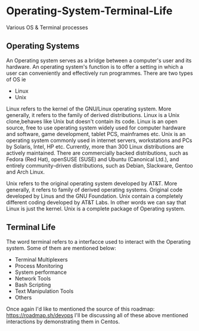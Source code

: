 # Operating-System-Terminal-Life
Various OS &amp; Terminal processes


## Operating Systems

An Operating system serves as a bridge between a computer's user and its hardware. An operating system's function is to offer a setting in which a user can conveniently and effectively run programmes. There are two types of OS ie

  - Linux
  - Unix
  
Linux refers to the kernel of the GNU/Linux operating system. More generally, it refers to the family of derived distributions. Linux is a Unix clone,behaves like Unix but doesn't contain its code. Linux is an open source, free to use operating system widely used for computer hardware and software, game development, tablet PCS, mainframes etc. Unix is an operating system commonly used in internet servers, workstations and PCs by Solaris, Intel, HP etc. Currently, more than 300 Linux distributions are actively maintained. There are commercially backed distributions, such as Fedora (Red Hat), openSUSE (SUSE) and Ubuntu (Canonical Ltd.), and entirely community-driven distributions, such as Debian, Slackware, Gentoo and Arch Linux.

Unix refers to the original operating system developed by AT&T. More generally, it refers to family of derived operating systems. Original code developed by Linus and the GNU Foundation. Unix contain a completely different coding developed by AT&T Labs. In other words we can say that Linux is just the kernel. Unix is a complete package of Operating system.


## Terminal Life
The word terminal refers to a interfacce used to interact with the Operating system. Some of them are mentioned below:

 - Terminal Multiplexers
 - Process Monitoring
 - System performance
 - Network Tools
 - Bash Scripting
 - Text Manipulation Tools
 - Others

Once again I'd like to mentioned the source of this roadmap: https://roadmap.sh/devops
I'll be discussing all of these above mentioned interactions by demonstrating them in Centos.



  
